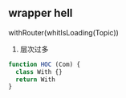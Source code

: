 ## wrapper hell
withRouter(whitIsLoading(Topic))
1. 层次过多
```js
function HOC (Com) {
  class With {}
  return With
}
```